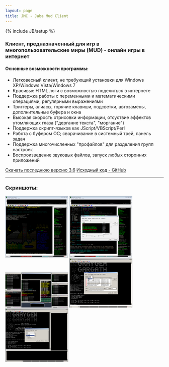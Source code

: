 ```yaml
---
layout: page
title: JMC - Jaba Mud Client
---
```

{% include JB/setup %}

### Клиент, предназначенный для игр в многопользовательские миры (MUD) - онлайн игры в интернет

#### Основные возможности программы:

- Легковесный клиент, не требующий установки для Windows XP/Windows Vista/Windows 7
- Красивые HTML логи с возможностью поделиться в интернете
- Поддержка работы с переменными и математическими операциями, регулярными выражениями
- Триггеры, алиасы, горячие клавиши, подсветки, автозамены, дополнительные буфера и окна
- Высокая скорость отрисовки информации, отсуствие эффектов утомляющих глаза ("дергание текста", "моргание")
- Поддержка скрипт-языков как JScript/VBScript/Perl
- Работа с буфером ОС; сворачивание в системный трей, панель задач
- Поддержка многочисленных "профайлов" для разделения групп настроек
- Воспроизведение звуковых файлов, запуск любых сторонних приложений
	
<section id="downloads">
  <a href="http://nerevar.github.io/jmc/releases/jmc3600.zip" class="btn btn-jmc"><span class="icon"></span>Скачать последнюю версию 3.6</a>
  <a href="https://github.com/nerevar/jmc" class="btn btn-github"><span class="icon"></span>Исходный код - GitHub</a>
</section>

---

### Скриншоты:  
<a class="fancybox" rel="group" title="Окно жабы - приветственный MOTD мира Арды, Окно со списком эффектов" href="/uploads/jmc_screens/arda1.png"><img src="/uploads/jmc_screens/arda1.png" alt="" width="200" /></a>
<a class="fancybox" rel="group" title="Настройки - подстветки (highlights)" href="/uploads/jmc_screens/arda2.png"><img src="/uploads/jmc_screens/arda2.png" alt="" width="200" /></a>
<a class="fancybox" rel="group" title="Мультичаринг несколькими жабами :)" href="/uploads/jmc_screens/mults.png"><img src="/uploads/jmc_screens/mults.png" alt="" width="200" /></a>
<a class="fancybox" rel="group" title="Настройки - триггеры, группы" href="/uploads/jmc_screens/game_settings_Triggers.png"><img src="/uploads/jmc_screens/game_settings_Triggers.png" alt="" width="200" /></a>
<a class="fancybox" rel="group" title="Выбор скриптового движка - JScript, VBScript, Perl" href="/uploads/jmc_screens/options_script_engines.png"><img src="/uploads/jmc_screens/options_script_engines.png" alt="" width="200" /></a>
